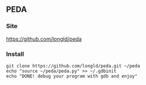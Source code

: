 ## **PEDA**

### **Site**
<https://github.com/longld/peda>

### **Install**
```
git clone https://github.com/longld/peda.git ~/peda
echo "source ~/peda/peda.py" >> ~/.gdbinit
echo "DONE! debug your program with gdb and enjoy"
```